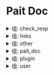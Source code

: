 # Pait Doc
<details><summary>组: check_resp</summary>

### 名称: example.param_verify.sanic_example.text_response_route

- API信息

    |作者|状态|函数|摘要|
    |---|---|---|---|
    |so1n    |<font color=#DC143C>undefined</font>    |<abbr title="file:example.param_verify.sanic_example;line: 394">text_response_route</abbr>|    |
- 路径: api/text-resp
- 方法: GET
- 请求:
- 响应:

    - TextRespModel

        - 响应信息

            |状态码|媒体类型|描述|
            |---|---|---|
            |200|text/plain|text response|
        - Header
            {'X-Example-Type': 'text'}

### 名称: example.param_verify.sanic_example.html_response_route

- API信息

    |作者|状态|函数|摘要|
    |---|---|---|---|
    |so1n    |<font color=#DC143C>undefined</font>    |<abbr title="file:example.param_verify.sanic_example;line: 399">html_response_route</abbr>|    |
- 路径: api/html-resp
- 方法: GET
- 请求:
- 响应:

    - HtmlRespModel

        - 响应信息

            |状态码|媒体类型|描述|
            |---|---|---|
            |200|text/html|html response|
        - Header
            {'X-Example-Type': 'html'}

### 名称: example.param_verify.sanic_example.file_response_route

- API信息

    |作者|状态|函数|摘要|
    |---|---|---|---|
    |so1n    |<font color=#DC143C>undefined</font>    |<abbr title="file:example.param_verify.sanic_example;line: 406">file_response_route</abbr>|    |
- 路径: api/file-resp
- 方法: GET
- 请求:
- 响应:

    - FileRespModel

        - 响应信息

            |状态码|媒体类型|描述|
            |---|---|---|
            |200|application/octet-stream|file response|
        - Header
            {'X-Example-Type': 'file'}

</details><details><summary>组: links</summary>

### 名称: example.param_verify.sanic_example.login_route

- API信息

    |作者|状态|函数|摘要|
    |---|---|---|---|
    |so1n    |<font color=#DC143C>undefined</font>    |<abbr title="file:example.param_verify.sanic_example;line: 427">login_route</abbr>|    |
- 路径: api/login
- 方法: POST
- 请求:
    - Body 参数

        |参数名称|类型|默认|示例|描述|其它|
        |---|---|---|---|---|---|
        |password|string|**`必填`**| |password||
        |uid|string|**`必填`**| |user id||
- 响应:

    - LoginRespModel

        - 响应信息

            |状态码|媒体类型|描述|
            |---|---|---|
            |200|application/json|login response|
        - 响应数据

            |参数名称|类型|默认|示例|描述|其它|
            |---|---|---|---|---|---|
            |code|integer| | |api code||
            |data.token|string|**`必填`**| | ||
            |msg|string|success| |api status msg||
        - 示例响应Json数据

            ```json
            {
              "code": 0,
              "msg": "success",
              "data": {
                "token": ""
              }
            }
            ```


### 名称: example.param_verify.sanic_example.get_user_route

- API信息

    |作者|状态|函数|摘要|
    |---|---|---|---|
    |so1n    |<font color=#DC143C>undefined</font>    |<abbr title="file:example.param_verify.sanic_example;line: 440">get_user_route</abbr>|    |
- 路径: api/user
- 方法: GET
- 请求:
    - Header 参数

        |参数名称|类型|默认|示例|描述|其它|
        |---|---|---|---|---|---|
        |token|string| |<pait.model.template.TemplateVar object at 0x7fb116c4d4e0>|token||
- 响应:

    - SuccessRespModel

        - 响应信息

            |状态码|媒体类型|描述|
            |---|---|---|
            |200|application/json|success response|
        - 响应数据

            |参数名称|类型|默认|示例|描述|其它|
            |---|---|---|---|---|---|
            |code|integer| | |api code||
            |msg|string|success| |api status msg||
        - 示例响应Json数据

            ```json
            {
              "code": 0,
              "msg": "success"
            }
            ```


</details><details><summary>组: other</summary>

### 名称: ~~example.param_verify.sanic_example.raise_tip_route~~



**描述**:test pait raise tip

- API信息

    |作者|状态|函数|摘要|
    |---|---|---|---|
    |so1n    |<font color=#DC143C>abandoned</font>    |<abbr title="file:example.param_verify.sanic_example;line: 82">raise_tip_route</abbr>|    |
- 路径: api/raise_tip
- 方法: POST
- 请求:
    - Header 参数

        |参数名称|类型|默认|示例|描述|其它|
        |---|---|---|---|---|---|
        |content__type|string|**`必填`**| |Content-Type||
- 响应:

    - SimpleRespModel

        - 响应信息

            |状态码|媒体类型|描述|
            |---|---|---|
            |200|application/json|success response|
        - 响应数据

            |参数名称|类型|默认|示例|描述|其它|
            |---|---|---|---|---|---|
            |code|integer| | |api code||
            |data|object|**`必填`**| |success result||
            |msg|string|success| |api status msg||
        - 示例响应Json数据

            ```json
            {
              "code": 0,
              "msg": "success",
              "data": {}
            }
            ```

    - FailRespModel

        - 响应信息

            |状态码|媒体类型|描述|
            |---|---|---|
            |200|application/json|fail response|
        - 响应数据

            |参数名称|类型|默认|示例|描述|其它|
            |---|---|---|---|---|---|
            |code|integer|1| |api code||
            |msg|string|fail| |api status msg||
        - 示例响应Json数据

            ```json
            {
              "code": 1,
              "msg": "fail"
            }
            ```


### 名称: example.param_verify.sanic_example.depend_route



**描述**:Test Method:Post request, Pydantic Model

- API信息

    |作者|状态|函数|摘要|
    |---|---|---|---|
    |so1n    |<font color=#32CD32>release</font>    |<abbr title="file:example.param_verify.sanic_example;line: 114">depend_route</abbr>|    |
- 路径: api/depend
- 方法: POST
- 请求:
    - Body 参数

        |参数名称|类型|默认|示例|描述|其它|
        |---|---|---|---|---|---|
        |age|integer|**`必填`**| |age|[`exclusiveMinimum:1`], [`exclusiveMaximum:100`]|
    - Header 参数

        |参数名称|类型|默认|示例|描述|其它|
        |---|---|---|---|---|---|
        |user-agent|string|**`必填`**| |user agent||
- 响应:

    - SimpleRespModel

        - 响应信息

            |状态码|媒体类型|描述|
            |---|---|---|
            |200|application/json|success response|
        - 响应数据

            |参数名称|类型|默认|示例|描述|其它|
            |---|---|---|---|---|---|
            |code|integer| | |api code||
            |data|object|**`必填`**| |success result||
            |msg|string|success| |api status msg||
        - 示例响应Json数据

            ```json
            {
              "code": 0,
              "msg": "success",
              "data": {}
            }
            ```

    - FailRespModel

        - 响应信息

            |状态码|媒体类型|描述|
            |---|---|---|
            |200|application/json|fail response|
        - 响应数据

            |参数名称|类型|默认|示例|描述|其它|
            |---|---|---|---|---|---|
            |code|integer|1| |api code||
            |msg|string|fail| |api status msg||
        - 示例响应Json数据

            ```json
            {
              "code": 1,
              "msg": "fail"
            }
            ```


### 名称: example.param_verify.sanic_example.same_alias_route

- API信息

    |作者|状态|函数|摘要|
    |---|---|---|---|
    |so1n    |<font color=#32CD32>release</font>    |<abbr title="file:example.param_verify.sanic_example;line: 128">same_alias_route</abbr>|    |
- 路径: api/same-alias
- 方法: GET
- 请求:
    - Header 参数

        |参数名称|类型|默认|示例|描述|其它|
        |---|---|---|---|---|---|
        |token|string| | | ||
    - Query 参数

        |参数名称|类型|默认|示例|描述|其它|
        |---|---|---|---|---|---|
        |token|string| | | ||
- 响应:


### 名称: example.param_verify.sanic_example.pait_model_route



**描述**:Test pait model

- API信息

    |作者|状态|函数|摘要|
    |---|---|---|---|
    |so1n    |<font color=#00BFFF>test</font>    |<abbr title="file:example.param_verify.sanic_example;line: 287">pait_model_route</abbr>|    |
- 路径: api/pait-model
- 方法: POST
- 请求:
    - Body 参数

        |参数名称|类型|默认|示例|描述|其它|
        |---|---|---|---|---|---|
        |user_info|object|**`必填`**| | |[`properties:{'user_name': {'title': 'User Name', 'description': 'user name', 'maxLength': 4, 'minLength': 2, 'type': 'string'}, 'age': {'title': 'Age', 'description': 'age', 'exclusiveMinimum': 1, 'exclusiveMaximum': 100, 'type': 'integer'}}`], [`required:['user_name', 'age']`]|
    - Header 参数

        |参数名称|类型|默认|示例|描述|其它|
        |---|---|---|---|---|---|
        |user-agent|string|**`必填`**| |user agent||
    - Query 参数

        |参数名称|类型|默认|示例|描述|其它|
        |---|---|---|---|---|---|
        |uid|integer|**`必填`**| |user id|[`exclusiveMinimum:10`], [`exclusiveMaximum:1000`]|
- 响应:

    - SimpleRespModel

        - 响应信息

            |状态码|媒体类型|描述|
            |---|---|---|
            |200|application/json|success response|
        - 响应数据

            |参数名称|类型|默认|示例|描述|其它|
            |---|---|---|---|---|---|
            |code|integer| | |api code||
            |data|object|**`必填`**| |success result||
            |msg|string|success| |api status msg||
        - 示例响应Json数据

            ```json
            {
              "code": 0,
              "msg": "success",
              "data": {}
            }
            ```

    - FailRespModel

        - 响应信息

            |状态码|媒体类型|描述|
            |---|---|---|
            |200|application/json|fail response|
        - 响应数据

            |参数名称|类型|默认|示例|描述|其它|
            |---|---|---|---|---|---|
            |code|integer|1| |api code||
            |msg|string|fail| |api status msg||
        - 示例响应Json数据

            ```json
            {
              "code": 1,
              "msg": "fail"
            }
            ```


### 名称: example.param_verify.sanic_example.depend_contextmanager_route

- API信息

    |作者|状态|函数|摘要|
    |---|---|---|---|
    |so1n    |<font color=#00BFFF>test</font>    |<abbr title="file:example.param_verify.sanic_example;line: 293">depend_contextmanager_route</abbr>|    |
- 路径: api/check-depend-contextmanager
- 方法: GET
- 请求:
    - Query 参数

        |参数名称|类型|默认|示例|描述|其它|
        |---|---|---|---|---|---|
        |is_raise|boolean| | | ||
        |uid|integer|**`必填`**| |user id|[`exclusiveMinimum:10`], [`exclusiveMaximum:1000`]|
- 响应:

    - SuccessRespModel

        - 响应信息

            |状态码|媒体类型|描述|
            |---|---|---|
            |200|application/json|success response|
        - 响应数据

            |参数名称|类型|默认|示例|描述|其它|
            |---|---|---|---|---|---|
            |code|integer| | |api code||
            |msg|string|success| |api status msg||
        - 示例响应Json数据

            ```json
            {
              "code": 0,
              "msg": "success"
            }
            ```

    - FailRespModel

        - 响应信息

            |状态码|媒体类型|描述|
            |---|---|---|
            |200|application/json|fail response|
        - 响应数据

            |参数名称|类型|默认|示例|描述|其它|
            |---|---|---|---|---|---|
            |code|integer|1| |api code||
            |msg|string|fail| |api status msg||
        - 示例响应Json数据

            ```json
            {
              "code": 1,
              "msg": "fail"
            }
            ```


### 名称: example.param_verify.sanic_example.pre_depend_contextmanager_route

- API信息

    |作者|状态|函数|摘要|
    |---|---|---|---|
    |so1n    |<font color=#00BFFF>test</font>    |<abbr title="file:example.param_verify.sanic_example;line: 302">pre_depend_contextmanager_route</abbr>|    |
- 路径: api/check-pre-depend-contextmanager
- 方法: GET
- 请求:
    - Query 参数

        |参数名称|类型|默认|示例|描述|其它|
        |---|---|---|---|---|---|
        |is_raise|boolean| | | ||
        |uid|integer|**`必填`**| |user id|[`exclusiveMinimum:10`], [`exclusiveMaximum:1000`]|
- 响应:

    - SuccessRespModel

        - 响应信息

            |状态码|媒体类型|描述|
            |---|---|---|
            |200|application/json|success response|
        - 响应数据

            |参数名称|类型|默认|示例|描述|其它|
            |---|---|---|---|---|---|
            |code|integer| | |api code||
            |msg|string|success| |api status msg||
        - 示例响应Json数据

            ```json
            {
              "code": 0,
              "msg": "success"
            }
            ```

    - FailRespModel

        - 响应信息

            |状态码|媒体类型|描述|
            |---|---|---|
            |200|application/json|fail response|
        - 响应数据

            |参数名称|类型|默认|示例|描述|其它|
            |---|---|---|---|---|---|
            |code|integer|1| |api code||
            |msg|string|fail| |api status msg||
        - 示例响应Json数据

            ```json
            {
              "code": 1,
              "msg": "fail"
            }
            ```


### 名称: example.param_verify.sanic_example.depend_async_contextmanager_route

- API信息

    |作者|状态|函数|摘要|
    |---|---|---|---|
    |so1n    |<font color=#00BFFF>test</font>    |<abbr title="file:example.param_verify.sanic_example;line: 326">depend_async_contextmanager_route</abbr>|    |
- 路径: api/check-depend-async-contextmanager
- 方法: GET
- 请求:
    - Query 参数

        |参数名称|类型|默认|示例|描述|其它|
        |---|---|---|---|---|---|
        |is_raise|boolean| | | ||
        |uid|integer|**`必填`**| |user id|[`exclusiveMinimum:10`], [`exclusiveMaximum:1000`]|
- 响应:

    - SuccessRespModel

        - 响应信息

            |状态码|媒体类型|描述|
            |---|---|---|
            |200|application/json|success response|
        - 响应数据

            |参数名称|类型|默认|示例|描述|其它|
            |---|---|---|---|---|---|
            |code|integer| | |api code||
            |msg|string|success| |api status msg||
        - 示例响应Json数据

            ```json
            {
              "code": 0,
              "msg": "success"
            }
            ```

    - FailRespModel

        - 响应信息

            |状态码|媒体类型|描述|
            |---|---|---|
            |200|application/json|fail response|
        - 响应数据

            |参数名称|类型|默认|示例|描述|其它|
            |---|---|---|---|---|---|
            |code|integer|1| |api code||
            |msg|string|fail| |api status msg||
        - 示例响应Json数据

            ```json
            {
              "code": 1,
              "msg": "fail"
            }
            ```


### 名称: example.param_verify.sanic_example.pre_depend_async_contextmanager_route

- API信息

    |作者|状态|函数|摘要|
    |---|---|---|---|
    |so1n    |<font color=#00BFFF>test</font>    |<abbr title="file:example.param_verify.sanic_example;line: 314">pre_depend_async_contextmanager_route</abbr>|    |
- 路径: api/check-pre-depend-async-contextmanager
- 方法: GET
- 请求:
    - Query 参数

        |参数名称|类型|默认|示例|描述|其它|
        |---|---|---|---|---|---|
        |is_raise|boolean| | | ||
        |uid|integer|**`必填`**| |user id|[`exclusiveMinimum:10`], [`exclusiveMaximum:1000`]|
- 响应:

    - SuccessRespModel

        - 响应信息

            |状态码|媒体类型|描述|
            |---|---|---|
            |200|application/json|success response|
        - 响应数据

            |参数名称|类型|默认|示例|描述|其它|
            |---|---|---|---|---|---|
            |code|integer| | |api code||
            |msg|string|success| |api status msg||
        - 示例响应Json数据

            ```json
            {
              "code": 0,
              "msg": "success"
            }
            ```

    - FailRespModel

        - 响应信息

            |状态码|媒体类型|描述|
            |---|---|---|
            |200|application/json|fail response|
        - 响应数据

            |参数名称|类型|默认|示例|描述|其它|
            |---|---|---|---|---|---|
            |code|integer|1| |api code||
            |msg|string|fail| |api status msg||
        - 示例响应Json数据

            ```json
            {
              "code": 1,
              "msg": "fail"
            }
            ```


</details><details><summary>组: pait_doc</summary>

### 名称: example.param_verify.sanic_example.Pait Api Doc.get_redoc_html

- API信息

    |作者|状态|函数|摘要|
    |---|---|---|---|
    |    |<font color=#DC143C>undefined</font>    |<abbr title="file:example.param_verify.sanic_example;line: 46">AddDocRoute._gen_route.<locals>.get_redoc_html</abbr>|    |
- 路径: api-doc/redoc
- 方法: GET
- 请求:
    - Query 参数

        |参数名称|类型|默认|示例|描述|其它|
        |---|---|---|---|---|---|
        |url_dict|object|**`必填`**| |Set the template variable, for example, there is a template parameter token, then the requested parameter is template-token=xxx||
- 响应:

    - DocHtmlRespModel

        - 响应信息

            |状态码|媒体类型|描述|
            |---|---|---|
            |200|text/html|doc html response|
        - Header
            {'X-Example-Type': 'html'}

### 名称: example.param_verify.sanic_example.Pait Api Doc.openapi_route

- API信息

    |作者|状态|函数|摘要|
    |---|---|---|---|
    |    |<font color=#DC143C>undefined</font>    |<abbr title="file:example.param_verify.sanic_example;line: 62">AddDocRoute._gen_route.<locals>.openapi_route</abbr>|    |
- 路径: api-doc/openapi.json
- 方法: GET
- 请求:
    - Query 参数

        |参数名称|类型|默认|示例|描述|其它|
        |---|---|---|---|---|---|
        |pin_code|string| | | ||
        |url_dict|object|**`必填`**| |Set the template variable, for example, there is a template parameter token, then the requested parameter is template-token=xxx||
- 响应:

    - OpenAPIRespModel

        - 响应信息

            |状态码|媒体类型|描述|
            |---|---|---|
            |200|application/json|open api json response|

### 名称: example.param_verify.sanic_example.Pait Api Doc.get_swagger_ui_html

- API信息

    |作者|状态|函数|摘要|
    |---|---|---|---|
    |    |<font color=#DC143C>undefined</font>    |<abbr title="file:example.param_verify.sanic_example;line: 54">AddDocRoute._gen_route.<locals>.get_swagger_ui_html</abbr>|    |
- 路径: api-doc/swagger
- 方法: GET
- 请求:
    - Query 参数

        |参数名称|类型|默认|示例|描述|其它|
        |---|---|---|---|---|---|
        |url_dict|object|**`必填`**| |Set the template variable, for example, there is a template parameter token, then the requested parameter is template-token=xxx||
- 响应:

    - DocHtmlRespModel

        - 响应信息

            |状态码|媒体类型|描述|
            |---|---|---|
            |200|text/html|doc html response|
        - Header
            {'X-Example-Type': 'html'}

</details><details><summary>组: plugin</summary>

### 名称: example.param_verify.sanic_example.check_json_plugin_route



**描述**:Test json plugin by resp type is dict

- API信息

    |作者|状态|函数|摘要|
    |---|---|---|---|
    |so1n    |<font color=#DC143C>undefined</font>    |<abbr title="file:example.param_verify.sanic_example;line: 473">check_json_plugin_route</abbr>|    |
- 路径: api/check-json-plugin
- 方法: GET
- 请求:
    - Query 参数

        |参数名称|类型|默认|示例|描述|其它|
        |---|---|---|---|---|---|
        |age|integer|**`必填`**| |age|[`exclusiveMinimum:1`], [`exclusiveMaximum:100`]|
        |display_age|integer| | |display_age||
        |email|string|example@xxx.com| |user email||
        |uid|integer|**`必填`**| |user id|[`exclusiveMinimum:10`], [`exclusiveMaximum:1000`]|
        |user_name|string|**`必填`**| |user name|[`maxLength:4`], [`minLength:2`]|
- 响应:

    - UserSuccessRespModel3

        - 响应信息

            |状态码|媒体类型|描述|
            |---|---|---|
            |200|application/json|success response|
        - 响应数据

            |参数名称|类型|默认|示例|描述|其它|
            |---|---|---|---|---|---|
            |code|integer| | |api code||
            |data.age|integer|**`必填`**| |age|[`exclusiveMinimum:1`], [`exclusiveMaximum:100`]|
            |data.email|string|**`必填`**| |user email||
            |data.uid|integer|**`必填`**| |user id|[`exclusiveMinimum:10`], [`exclusiveMaximum:1000`]|
            |data.user_name|string|**`必填`**| |user name|[`maxLength:4`], [`minLength:2`]|
            |msg|string|success| |api status msg||
        - 示例响应Json数据

            ```json
            {
              "code": 0,
              "msg": "success",
              "data": {
                "uid": 0,
                "user_name": "",
                "age": 0,
                "email": ""
              }
            }
            ```


### 名称: example.param_verify.sanic_example.auto_complete_json_route



**描述**:Test json plugin by resp type is dict

- API信息

    |作者|状态|函数|摘要|
    |---|---|---|---|
    |so1n    |<font color=#DC143C>undefined</font>    |<abbr title="file:example.param_verify.sanic_example;line: 450">auto_complete_json_route</abbr>|    |
- 路径: api/auto-complete-json-plugin
- 方法: GET
- 请求:
    - Query 参数

        |参数名称|类型|默认|示例|描述|其它|
        |---|---|---|---|---|---|
        |age|integer|**`必填`**| |age|[`exclusiveMinimum:1`], [`exclusiveMaximum:100`]|
        |display_age|integer| | |display_age||
        |email|string|example@xxx.com| |user email||
        |uid|integer|**`必填`**| |user id|[`exclusiveMinimum:10`], [`exclusiveMaximum:1000`]|
        |user_name|string|**`必填`**| |user name|[`maxLength:4`], [`minLength:2`]|
- 响应:

    - UserSuccessRespModel3

        - 响应信息

            |状态码|媒体类型|描述|
            |---|---|---|
            |200|application/json|success response|
        - 响应数据

            |参数名称|类型|默认|示例|描述|其它|
            |---|---|---|---|---|---|
            |code|integer| | |api code||
            |data.age|integer|**`必填`**| |age|[`exclusiveMinimum:1`], [`exclusiveMaximum:100`]|
            |data.email|string|**`必填`**| |user email||
            |data.uid|integer|**`必填`**| |user id|[`exclusiveMinimum:10`], [`exclusiveMaximum:1000`]|
            |data.user_name|string|**`必填`**| |user name|[`maxLength:4`], [`minLength:2`]|
            |msg|string|success| |api status msg||
        - 示例响应Json数据

            ```json
            {
              "code": 0,
              "msg": "success",
              "data": {
                "uid": 0,
                "user_name": "",
                "age": 0,
                "email": ""
              }
            }
            ```


### 名称: example.param_verify.sanic_example.check_json_plugin_route1



**描述**:Test json plugin by resp type is typed dict

- API信息

    |作者|状态|函数|摘要|
    |---|---|---|---|
    |so1n    |<font color=#DC143C>undefined</font>    |<abbr title="file:example.param_verify.sanic_example;line: 514">check_json_plugin_route1</abbr>|    |
- 路径: api/check-json-plugin-1
- 方法: GET
- 请求:
    - Query 参数

        |参数名称|类型|默认|示例|描述|其它|
        |---|---|---|---|---|---|
        |age|integer|**`必填`**| |age|[`exclusiveMinimum:1`], [`exclusiveMaximum:100`]|
        |display_age|integer| | |display_age||
        |email|string|example@xxx.com| |user email||
        |uid|integer|**`必填`**| |user id|[`exclusiveMinimum:10`], [`exclusiveMaximum:1000`]|
        |user_name|string|**`必填`**| |user name|[`maxLength:4`], [`minLength:2`]|
- 响应:

    - UserSuccessRespModel3

        - 响应信息

            |状态码|媒体类型|描述|
            |---|---|---|
            |200|application/json|success response|
        - 响应数据

            |参数名称|类型|默认|示例|描述|其它|
            |---|---|---|---|---|---|
            |code|integer| | |api code||
            |data.age|integer|**`必填`**| |age|[`exclusiveMinimum:1`], [`exclusiveMaximum:100`]|
            |data.email|string|**`必填`**| |user email||
            |data.uid|integer|**`必填`**| |user id|[`exclusiveMinimum:10`], [`exclusiveMaximum:1000`]|
            |data.user_name|string|**`必填`**| |user name|[`maxLength:4`], [`minLength:2`]|
            |msg|string|success| |api status msg||
        - 示例响应Json数据

            ```json
            {
              "code": 0,
              "msg": "success",
              "data": {
                "uid": 0,
                "user_name": "",
                "age": 0,
                "email": ""
              }
            }
            ```


</details><details><summary>组: user</summary>

### 名称: example.param_verify.sanic_example.post_route



**描述**:Test Method:Post Pydantic Model

- API信息

    |作者|状态|函数|摘要|
    |---|---|---|---|
    |so1n    |<font color=#32CD32>release</font>    |<abbr title="file:example.param_verify.sanic_example;line: 95">post_route</abbr>|    |
- 路径: api/post
- 方法: POST
- 请求:
    - Body 参数

        |参数名称|类型|默认|示例|描述|其它|
        |---|---|---|---|---|---|
        |age|integer|**`必填`**|25|age|[`exclusiveMinimum:1`], [`exclusiveMaximum:100`]|
        |sex|enum|Only choose from: `man`,`woman`| |sex|[`enum:['man', 'woman']`]|
        |uid|integer|**`必填`**|123|user id|[`exclusiveMinimum:10`], [`exclusiveMaximum:1000`]|
        |user_name|string|**`必填`**|so1n|user name|[`maxLength:4`], [`minLength:2`]|
    - Header 参数

        |参数名称|类型|默认|示例|描述|其它|
        |---|---|---|---|---|---|
        |Content-Type|string|**`必填`**| |Content-Type||
- 响应:

    - UserSuccessRespModel

        - 响应信息

            |状态码|媒体类型|描述|
            |---|---|---|
            |200|application/json|success response|
        - 响应数据

            |参数名称|类型|默认|示例|描述|其它|
            |---|---|---|---|---|---|
            |code|integer| | |api code||
            |data.age|integer|99| |age|[`exclusiveMinimum:1`], [`exclusiveMaximum:100`]|
            |data.content_type|string|**`必填`**| |content-type||
            |data.uid|integer|666| |user id|[`exclusiveMinimum:10`], [`exclusiveMaximum:1000`]|
            |data.user_name|string|mock_name| |user name|[`maxLength:10`], [`minLength:2`]|
            |msg|string|success| |api status msg||
        - 示例响应Json数据

            ```json
            {
              "code": 0,
              "msg": "success",
              "data": {
                "uid": 666,
                "user_name": "mock_name",
                "age": 99,
                "sex": "man",
                "content_type": ""
              }
            }
            ```

    - FailRespModel

        - 响应信息

            |状态码|媒体类型|描述|
            |---|---|---|
            |200|application/json|fail response|
        - 响应数据

            |参数名称|类型|默认|示例|描述|其它|
            |---|---|---|---|---|---|
            |code|integer|1| |api code||
            |msg|string|fail| |api status msg||
        - 示例响应Json数据

            ```json
            {
              "code": 1,
              "msg": "fail"
            }
            ```


### 名称: example.param_verify.sanic_example.field_default_factory_route

- API信息

    |作者|状态|函数|摘要|
    |---|---|---|---|
    |so1n    |<font color=#00BFFF>test</font>    |<abbr title="file:example.param_verify.sanic_example;line: 138">field_default_factory_route</abbr>|    |
- 路径: api/field-default-factory
- 方法: POST
- 请求:
    - Body 参数

        |参数名称|类型|默认|示例|描述|其它|
        |---|---|---|---|---|---|
        |data_dict|object|**`必填`**| |test default factory||
        |data_list|array|**`必填`**| |test default factory|[`items:{'type': 'string'}`]|
        |demo_value|integer|**`必填`**| |Json body value not empty||
- 响应:

    - SimpleRespModel

        - 响应信息

            |状态码|媒体类型|描述|
            |---|---|---|
            |200|application/json|success response|
        - 响应数据

            |参数名称|类型|默认|示例|描述|其它|
            |---|---|---|---|---|---|
            |code|integer| | |api code||
            |data|object|**`必填`**| |success result||
            |msg|string|success| |api status msg||
        - 示例响应Json数据

            ```json
            {
              "code": 0,
              "msg": "success",
              "data": {}
            }
            ```

    - FailRespModel

        - 响应信息

            |状态码|媒体类型|描述|
            |---|---|---|
            |200|application/json|fail response|
        - 响应数据

            |参数名称|类型|默认|示例|描述|其它|
            |---|---|---|---|---|---|
            |code|integer|1| |api code||
            |msg|string|fail| |api status msg||
        - 示例响应Json数据

            ```json
            {
              "code": 1,
              "msg": "fail"
            }
            ```


### 名称: example.param_verify.sanic_example.CbvRoute



**描述**:test cbv post method

- API信息

    |作者|状态|函数|摘要|
    |---|---|---|---|
    |so1n    |<font color=#32CD32>release</font>    |<abbr title="file:example.param_verify.sanic_example;line: 365">CbvRoute.post</abbr>|    |
- 路径: api/cbv
- 方法: POST
- 请求:
    - Body 参数

        |参数名称|类型|默认|示例|描述|其它|
        |---|---|---|---|---|---|
        |age|integer|**`必填`**|25|age|[`exclusiveMinimum:1`], [`exclusiveMaximum:100`]|
        |sex|enum|Only choose from: `man`,`woman`| |sex|[`enum:['man', 'woman']`]|
        |uid|integer|**`必填`**| |user id|[`exclusiveMinimum:10`], [`exclusiveMaximum:1000`]|
        |user_name|string|**`必填`**| |user name|[`maxLength:4`], [`minLength:2`]|
    - Header 参数

        |参数名称|类型|默认|示例|描述|其它|
        |---|---|---|---|---|---|
        |Content-Type|string|**`必填`**| | ||
- 响应:

    - UserSuccessRespModel

        - 响应信息

            |状态码|媒体类型|描述|
            |---|---|---|
            |200|application/json|success response|
        - 响应数据

            |参数名称|类型|默认|示例|描述|其它|
            |---|---|---|---|---|---|
            |code|integer| | |api code||
            |data.age|integer|99| |age|[`exclusiveMinimum:1`], [`exclusiveMaximum:100`]|
            |data.content_type|string|**`必填`**| |content-type||
            |data.uid|integer|666| |user id|[`exclusiveMinimum:10`], [`exclusiveMaximum:1000`]|
            |data.user_name|string|mock_name| |user name|[`maxLength:10`], [`minLength:2`]|
            |msg|string|success| |api status msg||
        - 示例响应Json数据

            ```json
            {
              "code": 0,
              "msg": "success",
              "data": {
                "uid": 666,
                "user_name": "mock_name",
                "age": 99,
                "sex": "man",
                "content_type": ""
              }
            }
            ```

    - FailRespModel

        - 响应信息

            |状态码|媒体类型|描述|
            |---|---|---|
            |200|application/json|fail response|
        - 响应数据

            |参数名称|类型|默认|示例|描述|其它|
            |---|---|---|---|---|---|
            |code|integer|1| |api code||
            |msg|string|fail| |api status msg||
        - 示例响应Json数据

            ```json
            {
              "code": 1,
              "msg": "fail"
            }
            ```


### 名称: example.param_verify.sanic_example.CbvRoute



**描述**:Text cbv route get

- API信息

    |作者|状态|函数|摘要|
    |---|---|---|---|
    |so1n    |<font color=#32CD32>release</font>    |<abbr title="file:example.param_verify.sanic_example;line: 338">CbvRoute.get</abbr>|    |
- 路径: api/cbv
- 方法: GET
- 请求:
    - Header 参数

        |参数名称|类型|默认|示例|描述|其它|
        |---|---|---|---|---|---|
        |Content-Type|string|**`必填`**| | ||
    - Query 参数

        |参数名称|类型|默认|示例|描述|其它|
        |---|---|---|---|---|---|
        |age|integer|**`必填`**|25|age|[`exclusiveMinimum:1`], [`exclusiveMaximum:100`]|
        |sex|enum|Only choose from: `man`,`woman`| |sex|[`enum:['man', 'woman']`]|
        |uid|integer|**`必填`**| |user id|[`exclusiveMinimum:10`], [`exclusiveMaximum:1000`]|
        |user_name|string|**`必填`**| |user name|[`maxLength:4`], [`minLength:2`]|
- 响应:

    - UserSuccessRespModel

        - 响应信息

            |状态码|媒体类型|描述|
            |---|---|---|
            |200|application/json|success response|
        - 响应数据

            |参数名称|类型|默认|示例|描述|其它|
            |---|---|---|---|---|---|
            |code|integer| | |api code||
            |data.age|integer|99| |age|[`exclusiveMinimum:1`], [`exclusiveMaximum:100`]|
            |data.content_type|string|**`必填`**| |content-type||
            |data.uid|integer|666| |user id|[`exclusiveMinimum:10`], [`exclusiveMaximum:1000`]|
            |data.user_name|string|mock_name| |user name|[`maxLength:10`], [`minLength:2`]|
            |msg|string|success| |api status msg||
        - 示例响应Json数据

            ```json
            {
              "code": 0,
              "msg": "success",
              "data": {
                "uid": 666,
                "user_name": "mock_name",
                "age": 99,
                "sex": "man",
                "content_type": ""
              }
            }
            ```

    - FailRespModel

        - 响应信息

            |状态码|媒体类型|描述|
            |---|---|---|
            |200|application/json|fail response|
        - 响应数据

            |参数名称|类型|默认|示例|描述|其它|
            |---|---|---|---|---|---|
            |code|integer|1| |api code||
            |msg|string|fail| |api status msg||
        - 示例响应Json数据

            ```json
            {
              "code": 1,
              "msg": "fail"
            }
            ```


### 名称: example.param_verify.sanic_example.check_param_route



**描述**:Test check param

- API信息

    |作者|状态|函数|摘要|
    |---|---|---|---|
    |so1n    |<font color=#32CD32>release</font>    |<abbr title="file:example.param_verify.sanic_example;line: 194">check_param_route</abbr>|    |
- 路径: api/check-param
- 方法: GET
- 请求:
    - Query 参数

        |参数名称|类型|默认|示例|描述|其它|
        |---|---|---|---|---|---|
        |age|integer|**`必填`**| |age|[`exclusiveMinimum:1`], [`exclusiveMaximum:100`]|
        |alias_user_name|string| | |user name|[`maxLength:4`], [`minLength:2`]|
        |birthday|string| | |birthday||
        |email|string|example@xxx.com| |user email||
        |sex|enum|Only choose from: `man`,`woman`| |sex|[`enum:['man', 'woman']`]|
        |uid|integer|**`必填`**| |user id|[`exclusiveMinimum:10`], [`exclusiveMaximum:1000`]|
        |user_name|string| | |user name|[`maxLength:4`], [`minLength:2`]|
- 响应:

    - UserSuccessRespModel2

        - 响应信息

            |状态码|媒体类型|描述|
            |---|---|---|
            |200|application/json|success response|
        - 响应数据

            |参数名称|类型|默认|示例|描述|其它|
            |---|---|---|---|---|---|
            |code|integer| | |api code||
            |data.age|integer|**`必填`**|99|age|[`exclusiveMinimum:1`], [`exclusiveMaximum:100`]|
            |data.email|string|**`必填`**|example@so1n.me|user email||
            |data.multi_user_name|array|**`必填`**|['mock_name']|user name|[`maxLength:10`], [`minLength:2`], [`items:{'type': 'string', 'minLength': 2, 'maxLength': 10}`]|
            |data.uid|integer|**`必填`**|666|user id|[`exclusiveMinimum:10`], [`exclusiveMaximum:1000`]|
            |data.user_name|string|**`必填`**|mock_name|user name|[`maxLength:10`], [`minLength:2`]|
            |msg|string|success| |api status msg||
        - 示例响应Json数据

            ```json
            {
              "code": 0,
              "msg": "success",
              "data": {
                "uid": 666,
                "user_name": "mock_name",
                "multi_user_name": [],
                "sex": "man",
                "age": 99,
                "email": "example@so1n.me"
              }
            }
            ```

    - FailRespModel

        - 响应信息

            |状态码|媒体类型|描述|
            |---|---|---|
            |200|application/json|fail response|
        - 响应数据

            |参数名称|类型|默认|示例|描述|其它|
            |---|---|---|---|---|---|
            |code|integer|1| |api code||
            |msg|string|fail| |api status msg||
        - 示例响应Json数据

            ```json
            {
              "code": 1,
              "msg": "fail"
            }
            ```


### 名称: example.param_verify.sanic_example.check_response_route



**描述**:Test test-helper check response

- API信息

    |作者|状态|函数|摘要|
    |---|---|---|---|
    |so1n    |<font color=#32CD32>release</font>    |<abbr title="file:example.param_verify.sanic_example;line: 229">check_response_route</abbr>|    |
- 路径: api/check-resp
- 方法: GET
- 请求:
    - Query 参数

        |参数名称|类型|默认|示例|描述|其它|
        |---|---|---|---|---|---|
        |age|integer|**`必填`**| |age|[`exclusiveMinimum:1`], [`exclusiveMaximum:100`]|
        |display_age|integer| | |display_age||
        |email|string|example@xxx.com| |user email||
        |uid|integer|**`必填`**| |user id|[`exclusiveMinimum:10`], [`exclusiveMaximum:1000`]|
        |user_name|string|**`必填`**| |user name|[`maxLength:4`], [`minLength:2`]|
- 响应:

    - UserSuccessRespModel3

        - 响应信息

            |状态码|媒体类型|描述|
            |---|---|---|
            |200|application/json|success response|
        - 响应数据

            |参数名称|类型|默认|示例|描述|其它|
            |---|---|---|---|---|---|
            |code|integer| | |api code||
            |data.age|integer|**`必填`**| |age|[`exclusiveMinimum:1`], [`exclusiveMaximum:100`]|
            |data.email|string|**`必填`**| |user email||
            |data.uid|integer|**`必填`**| |user id|[`exclusiveMinimum:10`], [`exclusiveMaximum:1000`]|
            |data.user_name|string|**`必填`**| |user name|[`maxLength:4`], [`minLength:2`]|
            |msg|string|success| |api status msg||
        - 示例响应Json数据

            ```json
            {
              "code": 0,
              "msg": "success",
              "data": {
                "uid": 0,
                "user_name": "",
                "age": 0,
                "email": ""
              }
            }
            ```

    - FailRespModel

        - 响应信息

            |状态码|媒体类型|描述|
            |---|---|---|
            |200|application/json|fail response|
        - 响应数据

            |参数名称|类型|默认|示例|描述|其它|
            |---|---|---|---|---|---|
            |code|integer|1| |api code||
            |msg|string|fail| |api status msg||
        - 示例响应Json数据

            ```json
            {
              "code": 1,
              "msg": "fail"
            }
            ```


### 名称: example.param_verify.sanic_example.pait_base_field_route



**描述**:Test the use of all BaseField-based

- API信息

    |作者|状态|函数|摘要|
    |---|---|---|---|
    |so1n    |<font color=#32CD32>release</font>    |<abbr title="file:example.param_verify.sanic_example;line: 153">pait_base_field_route</abbr>|    |
- 路径: api/pait-base-field/<age:str>
- 方法: POST
- 请求:
    - Cookie 参数

        |参数名称|类型|默认|示例|描述|其它|
        |---|---|---|---|---|---|
        |cookie|object|**`必填`**| |cookie||
    - File 参数

        |参数名称|类型|默认|示例|描述|其它|
        |---|---|---|---|---|---|
        |upload_file|PydanticUndefined|**`必填`**| |upload file||
    - Form 参数

        |参数名称|类型|默认|示例|描述|其它|
        |---|---|---|---|---|---|
        |a|string|**`必填`**| |form data||
        |b|string|**`必填`**| |form data||
    - Multiform 参数

        |参数名称|类型|默认|示例|描述|其它|
        |---|---|---|---|---|---|
        |c|array|**`必填`**| |form data|[`items:{'type': 'string'}`]|
    - Multiquery 参数

        |参数名称|类型|默认|示例|描述|其它|
        |---|---|---|---|---|---|
        |multi_user_name|array|**`必填`**| |user name|[`maxLength:4`], [`minLength:2`], [`items:{'type': 'string', 'minLength': 2, 'maxLength': 4}`]|
    - Path 参数

        |参数名称|类型|默认|示例|描述|其它|
        |---|---|---|---|---|---|
        |age|integer|**`必填`**| |age|[`exclusiveMinimum:1`], [`exclusiveMaximum:100`]|
    - Query 参数

        |参数名称|类型|默认|示例|描述|其它|
        |---|---|---|---|---|---|
        |email|string|example@xxx.com| |user email||
        |sex|enum|Only choose from: `man`,`woman`| |sex|[`enum:['man', 'woman']`]|
        |uid|integer|**`必填`**| |user id|[`exclusiveMinimum:10`], [`exclusiveMaximum:1000`]|
        |user_name|string|**`必填`**| |user name|[`maxLength:4`], [`minLength:2`]|
- 响应:

    - SimpleRespModel

        - 响应信息

            |状态码|媒体类型|描述|
            |---|---|---|
            |200|application/json|success response|
        - 响应数据

            |参数名称|类型|默认|示例|描述|其它|
            |---|---|---|---|---|---|
            |code|integer| | |api code||
            |data|object|**`必填`**| |success result||
            |msg|string|success| |api status msg||
        - 示例响应Json数据

            ```json
            {
              "code": 0,
              "msg": "success",
              "data": {}
            }
            ```

    - FailRespModel

        - 响应信息

            |状态码|媒体类型|描述|
            |---|---|---|
            |200|application/json|fail response|
        - 响应数据

            |参数名称|类型|默认|示例|描述|其它|
            |---|---|---|---|---|---|
            |code|integer|1| |api code||
            |msg|string|fail| |api status msg||
        - 示例响应Json数据

            ```json
            {
              "code": 1,
              "msg": "fail"
            }
            ```


### 名称: example.param_verify.sanic_example.mock_route



**描述**:Test gen mock response

- API信息

    |作者|状态|函数|摘要|
    |---|---|---|---|
    |so1n    |<font color=#32CD32>release</font>    |<abbr title="file:example.param_verify.sanic_example;line: 256">mock_route</abbr>|    |
- 路径: api/mock/<age:str>
- 方法: GET
- 请求:
    - Multiquery 参数

        |参数名称|类型|默认|示例|描述|其它|
        |---|---|---|---|---|---|
        |multi_user_name|array|**`必填`**| |user name|[`maxLength:4`], [`minLength:2`], [`items:{'type': 'string', 'minLength': 2, 'maxLength': 4}`]|
    - Path 参数

        |参数名称|类型|默认|示例|描述|其它|
        |---|---|---|---|---|---|
        |age|integer|**`必填`**| |age|[`exclusiveMinimum:1`], [`exclusiveMaximum:100`]|
    - Query 参数

        |参数名称|类型|默认|示例|描述|其它|
        |---|---|---|---|---|---|
        |email|string|example@xxx.com| |user email||
        |sex|enum|Only choose from: `man`,`woman`| |sex|[`enum:['man', 'woman']`]|
        |uid|integer|**`必填`**| |user id|[`exclusiveMinimum:10`], [`exclusiveMaximum:1000`]|
        |user_name|string|**`必填`**| |user name|[`maxLength:4`], [`minLength:2`]|
- 响应:

    - UserSuccessRespModel2

        - 响应信息

            |状态码|媒体类型|描述|
            |---|---|---|
            |200|application/json|success response|
        - 响应数据

            |参数名称|类型|默认|示例|描述|其它|
            |---|---|---|---|---|---|
            |code|integer| | |api code||
            |data.age|integer|**`必填`**|99|age|[`exclusiveMinimum:1`], [`exclusiveMaximum:100`]|
            |data.email|string|**`必填`**|example@so1n.me|user email||
            |data.multi_user_name|array|**`必填`**|['mock_name']|user name|[`maxLength:10`], [`minLength:2`], [`items:{'type': 'string', 'minLength': 2, 'maxLength': 10}`]|
            |data.uid|integer|**`必填`**|666|user id|[`exclusiveMinimum:10`], [`exclusiveMaximum:1000`]|
            |data.user_name|string|**`必填`**|mock_name|user name|[`maxLength:10`], [`minLength:2`]|
            |msg|string|success| |api status msg||
        - 示例响应Json数据

            ```json
            {
              "code": 0,
              "msg": "success",
              "data": {
                "uid": 666,
                "user_name": "mock_name",
                "multi_user_name": [],
                "sex": "man",
                "age": 99,
                "email": "example@so1n.me"
              }
            }
            ```

    - FailRespModel

        - 响应信息

            |状态码|媒体类型|描述|
            |---|---|---|
            |200|application/json|fail response|
        - 响应数据

            |参数名称|类型|默认|示例|描述|其它|
            |---|---|---|---|---|---|
            |code|integer|1| |api code||
            |msg|string|fail| |api status msg||
        - 示例响应Json数据

            ```json
            {
              "code": 1,
              "msg": "fail"
            }
            ```


</details>
